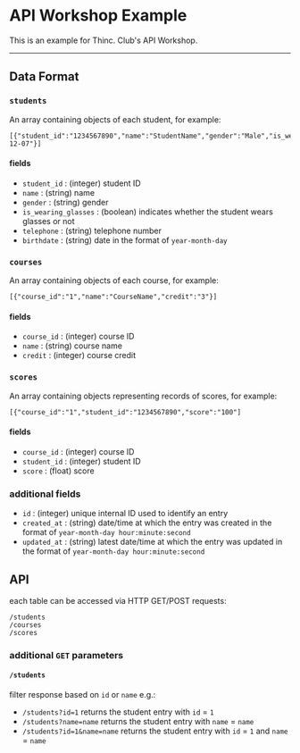 # API Workshop Example
This is an example for Thinc. Club's API Workshop.

---



## Data Format

### `students`
An array containing objects of each student, for example:
```
[{"student_id":"1234567890","name":"StudentName","gender":"Male","is_wearing_glasses":"1","telephone":"1234567890","birthdate":"2016-12-07"}]
```
#### fields
 - `student_id` : (integer) student ID
 - `name` : (string) name
 - `gender` : (string) gender
 - `is_wearing_glasses` : (boolean) indicates whether the student wears glasses or not
 - `telephone` : (string) telephone number
 - `birthdate` : (string) date in the format of `year-month-day`

### `courses`
An array containing objects of each course, for example:
```
[{"course_id":"1","name":"CourseName","credit":"3"}]
```
#### fields
 - `course_id` : (integer) course ID
 - `name` : (string) course name
 - `credit` : (integer) course credit

### `scores`
An array containing objects representing records of scores, for example:
```
[{"course_id":"1","student_id":"1234567890","score":"100"]
```
#### fields
 - `course_id` : (integer) course ID
 - `student_id` : (integer) student ID
 - `score` : (float) score

### additional fields
 - `id` : (integer) unique internal ID used to identify an entry
 - `created_at` : (string) date/time at which the entry was created in the format of `year-month-day hour:minute:second`
 - `updated_at` : (string) latest date/time at which the entry was updated in the format of `year-month-day hour:minute:second`

## API
each table can be accessed via HTTP GET/POST requests:
```
/students
/courses
/scores
```

### additional `GET` parameters

#### `/students`
filter response based on `id` or `name` e.g.:
- `/students?id=1` returns the student entry with `id` = `1`
- `/students?name=name` returns the student entry with `name` = `name`
- `/students?id=1&name=name` returns the student entry with `id` = `1` and `name` = `name`